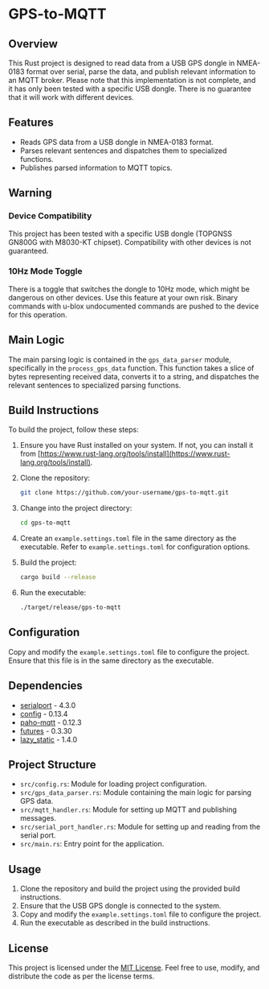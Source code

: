 # GPS-to-MQTT

## Overview

This Rust project is designed to read data from a USB GPS dongle in NMEA-0183 format over serial, parse the data, and publish relevant information to an MQTT broker. Please note that this implementation is not complete, and it has only been tested with a specific USB dongle. There is no guarantee that it will work with different devices.

## Features

- Reads GPS data from a USB dongle in NMEA-0183 format.
- Parses relevant sentences and dispatches them to specialized functions.
- Publishes parsed information to MQTT topics.

## Warning

### Device Compatibility

This project has been tested with a specific USB dongle (TOPGNSS GN800G with M8030-KT chipset). Compatibility with other devices is not guaranteed.

### 10Hz Mode Toggle

There is a toggle that switches the dongle to 10Hz mode, which might be dangerous on other devices. Use this feature at your own risk. Binary commands with u-blox undocumented commands are pushed to the device for this operation.

## Main Logic

The main parsing logic is contained in the `gps_data_parser` module, specifically in the `process_gps_data` function. This function takes a slice of bytes representing received data, converts it to a string, and dispatches the relevant sentences to specialized parsing functions.

## Build Instructions

To build the project, follow these steps:

1. Ensure you have Rust installed on your system. If not, you can install it from [https://www.rust-lang.org/tools/install](https://www.rust-lang.org/tools/install).

2. Clone the repository:

    ```bash
    git clone https://github.com/your-username/gps-to-mqtt.git
    ```

3. Change into the project directory:

    ```bash
    cd gps-to-mqtt
    ```

4. Create an `example.settings.toml` file in the same directory as the executable. Refer to `example.settings.toml` for configuration options.

5. Build the project:

    ```bash
    cargo build --release
    ```

6. Run the executable:

    ```bash
    ./target/release/gps-to-mqtt
    ```

## Configuration

Copy and modify the `example.settings.toml` file to configure the project. Ensure that this file is in the same directory as the executable.

## Dependencies

- [serialport](https://crates.io/crates/serialport) - 4.3.0
- [config](https://crates.io/crates/config) - 0.13.4
- [paho-mqtt](https://crates.io/crates/paho-mqtt) - 0.12.3
- [futures](https://crates.io/crates/futures) - 0.3.30
- [lazy_static](https://crates.io/crates/lazy_static) - 1.4.0

## Project Structure

- `src/config.rs`: Module for loading project configuration.
- `src/gps_data_parser.rs`: Module containing the main logic for parsing GPS data.
- `src/mqtt_handler.rs`: Module for setting up MQTT and publishing messages.
- `src/serial_port_handler.rs`: Module for setting up and reading from the serial port.
- `src/main.rs`: Entry point for the application.

## Usage

1. Clone the repository and build the project using the provided build instructions.
2. Ensure that the USB GPS dongle is connected to the system.
3. Copy and modify the `example.settings.toml` file to configure the project.
4. Run the executable as described in the build instructions.

## License

This project is licensed under the [MIT License](LICENSE). Feel free to use, modify, and distribute the code as per the license terms.
